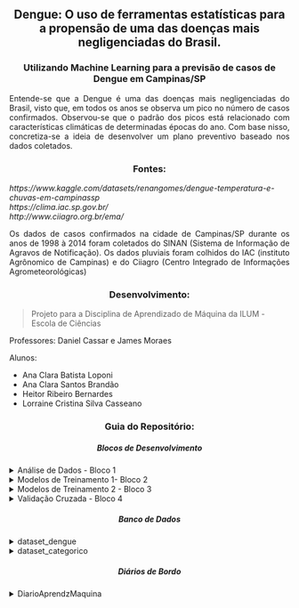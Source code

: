 <h2 align = "center"> Dengue: O uso de ferramentas estatísticas para a propensão de uma das doenças mais negligenciadas do Brasil. </h2>
<h3 align = "center"> Utilizando Machine Learning para a previsão de casos de Dengue em Campinas/SP </h3>

<p align = "justify"> Entende-se que a Dengue é uma das doenças mais negligenciadas do Brasil, visto que, em todos os anos se observa um pico no número de casos confirmados. Observou-se que o padrão dos picos está relacionado com características climáticas de determinadas épocas do ano. Com base nisso, concretiza-se a ideia de desenvolver um plano preventivo baseado nos dados coletados. </p>

<h3 align = "center"> Fontes: </h3>
<p align = "justify"><i> https://www.kaggle.com/datasets/renangomes/dengue-temperatura-e-chuvas-em-campinassp
<br> https://clima.iac.sp.gov.br/
<br> http://www.ciiagro.org.br/ema/ </i></p>

<p align = "justify"> Os dados de casos confirmados na cidade de Campinas/SP durante os anos de 1998 à 2014 foram coletados do SINAN (Sistema de Informação de Agravos de Notificação). Os dados pluviais foram colhidos do IAC (instituto Agrônomico de Campinas) e do Ciiagro (Centro Integrado de Informações Agrometeorológicas) </p>

<h3 align = "center"> Desenvolvimento: </h3>
<blockquote> Projeto para a Disciplina de Aprendizado de Máquina da ILUM - Escola de Ciências </blockquote>

<p align = "justify"> Professores: Daniel Cassar e James Moraes </p>
<p align = "justify"> Alunos: </p>
<ul>
  <li> Ana Clara Batista Loponi </li>
  <li> Ana Clara Santos Brandão </li>
  <li> Heitor Ribeiro Bernardes </li>
  <li> Lorraine Cristina Silva Casseano </li>
</ul>

<h3 align = "center"> Guia do Repositório: </h3>

<h5 align = "center"> Blocos de Desenvolvimento </h5>

<details><summary> Análise de Dados - Bloco 1 </summary> 
<p align = "justify"> Coleta de Dados
  <a href="#[Análise de Dados.ipynb](https://github.com/AnaLoponi/Machine_Learning_Casos_de_Dengue/blob/main/An%C3%A1lise%20de%20Dados.ipynb)">Bloco 1</a>
<br> - Breve descrição sobre o projeto, motivação e objetivos;
<br> - Análise Exploratória do Dados;
<br> - Métodos de normalização e tratamento do Dataset original;
<br> - Ferramentas Estatísticas: Matriz de Correlação;
<br> - Gráficos de Análise;
<br> - Classificação e Categorização.
</p>
</details>
  
<details><summary> Modelos de Treinamento 1- Bloco 2 </summary> 
<p align = "justify"> Interpretação e Treino dos Dados
  <a href="#Modelos de Treinamento .ipynb">Bloco 2</a>
<br> - Treinando Modelos: Aprendizado Supervisionado;
<br> - Definindo dataset de Treino e Teste;
<br> - Baseline;
<br> - K Vizinhos mais próximos;
<br> - Regressão Linear;
<br> - Árvore de Decisão;
<br> - Floresta Aleatória;
<br> - Desempenho dos modelos de Regressão;
<br> - Dados Categóricos;
<br> - Matriz de Confunsão;
<br> - Avaliação de Hiperparâmetros.
</p>
</details>
  
<details><summary> Modelos de Treinamento 2 - Bloco 3 </summary> 
<p align = "justify"> Interpretação e Treino dos Dados
  <a href="#Modelos de Treinamento_2.ipynb">Bloco 3</a>
<br> - Aprendizado Não-Supervisionado;
<br> - Dataset de Treino, Teste e Hiperparâmetros;
<br> - Transformação PCA;
<br> - Análise de Features x Componentes;
<br> - Análise Variância;
<br> - K-Means;
<br> - WSS (Within-Cluster-Sum of Squared Errors);
<br> - LOF (Algoritmo Local Outlier Factor);
<br> - IF (Algoritmo Isolation Forest).
</p>
</details>

<details><summary> Validação Cruzada - Bloco 4 </summary> 
<p align = "justify"> Melhores Técnicas usadas no Dataset
  <a href="#Validação Cruzada.ipynb">Bloco 4</a>
<br> - Validação Cruzada;
<br> - Árvore de Decisão;
<br> - Modelo K-NN.
</p>
</details>
  
<h5 align = "center"> Banco de Dados </h5>

<details><summary> dataset_dengue </summary>
<p align = "justify"> Dataset
  <a href="#dataset_dengue.xlsx">Dataset</a>
<br> - Data Mensal entre os anos de 1998 à 2014
<br> - Número de Casos Confirmados 
<br> - Temperatura Média, Mínima e Máxima
</p>
</details>
  
<details><summary> dataset_categorico </summary>
<p align = "justify"> Dataset Categórico
  <a href="#dataset_dengue_categorico.xlsx">Dataset Categórico</a>
<br> - Data Mensal entre os anos de 1998 à 2014
<br> - Número de Casos Confirmados 
<br> - Temperatura Média, Mínima e Máxima
</p>
</details>

<h5 align = "center"> Diários de Bordo </h5>
  
<details><summary> DiarioAprendzMaquina </summary>
    <a href="#DiarioAprendzMaquina">Diários de Bordo - Desenvolvimento Semestral</a>
<p align = "justify"> Diário de bordo
<br> - 08_02
<br> - 08_09
<br> - 08_16
<br> - 08_23
<br> - 08_30
<br> - 09_13
  <br> Bloco 3 </br>
<br> - 09_20
<br> - 10_04
<br> - 10_25
<br> - 11_01
  <br> Bloco 4 </br>
<br> - 11_08
<br> - 11_22
<br> - 11_29
</p>
</details>
